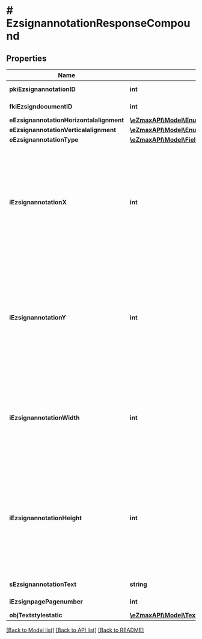 # # EzsignannotationResponseCompound

## Properties

Name | Type | Description | Notes
------------ | ------------- | ------------- | -------------
**pkiEzsignannotationID** | **int** | The unique ID of the Ezsignannotation |
**fkiEzsigndocumentID** | **int** | The unique ID of the Ezsigndocument |
**eEzsignannotationHorizontalalignment** | [**\eZmaxAPI\Model\EnumHorizontalalignment**](EnumHorizontalalignment.md) |  | [optional]
**eEzsignannotationVerticalalignment** | [**\eZmaxAPI\Model\EnumVerticalalignment**](EnumVerticalalignment.md) |  | [optional]
**eEzsignannotationType** | [**\eZmaxAPI\Model\FieldEEzsignannotationType**](FieldEEzsignannotationType.md) |  |
**iEzsignannotationX** | **int** | The X coordinate (Horizontal) where to put the Ezsignannotation on the page.  Coordinate is calculated at 100dpi (dot per inch). So for example, if you want to put the Ezsignannotation 2 inches from the left border of the page, you would use \&quot;200\&quot; for the X coordinate. |
**iEzsignannotationY** | **int** | The Y coordinate (Vertical) where to put the Ezsignannotation on the page.  Coordinate is calculated at 100dpi (dot per inch). So for example, if you want to put the Ezsignannotation 3 inches from the top border of the page, you would use \&quot;300\&quot; for the Y coordinate. |
**iEzsignannotationWidth** | **int** | The Width of the Ezsignannotation.  Width is calculated at 100dpi (dot per inch). So for example, if you want to have the width of the Ezsignannotation to be 3 inches, you would use \&quot;300\&quot; for the Width. | [optional]
**iEzsignannotationHeight** | **int** | The Height of the Ezsignannotation.  Height is calculated at 100dpi (dot per inch). So for example, if you want to have the height of the Ezsignannotation to be 2 inches, you would use \&quot;200\&quot; for the Height.  This can only be set if eEzsignannotationType is **StrikethroughBlock** or **Text** | [optional]
**sEzsignannotationText** | **string** | The Text of the Ezsignannotation | [optional]
**iEzsignpagePagenumber** | **int** | The page number in the Ezsigndocument |
**objTextstylestatic** | [**\eZmaxAPI\Model\TextstylestaticResponseCompound**](TextstylestaticResponseCompound.md) |  | [optional]

[[Back to Model list]](../../README.md#models) [[Back to API list]](../../README.md#endpoints) [[Back to README]](../../README.md)
